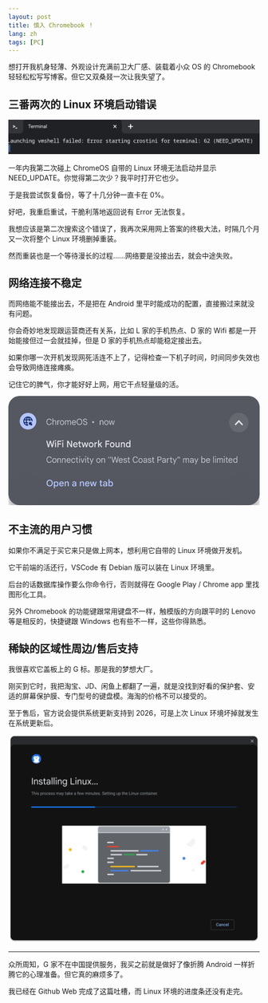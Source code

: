 ```yaml
---
layout: post
title: 慎入 Chromebook ！
lang: zh
tags: [PC]
---
```


想打开我机身轻薄、外观设计充满前卫大厂感、装载着小众 OS 的 Chromebook 轻轻松松写写博客。但它又双桑叕一次让我失望了。

## 三番两次的 Linux 环境启动错误

![Linux 环境无法启动](/assets/img/chromebook-container-crashed.png)

一年内我第二次碰上 ChromeOS 自带的 Linux 环境无法启动并显示 NEED_UPDATE。你觉得第二次少？我平时打开它也少。

于是我尝试恢复备份，等了十几分钟一直卡在 0%。

好吧，我重启重试，干脆利落地返回说有 Error 无法恢复。

我想应该是第二次搜索这个错误了，我再次采用网上答案的终极大法，时隔几个月又一次将整个 Linux 环境删掉重装。

然而重装也是一个等待漫长的过程……网络要是没接出去，就会中途失败。

## 网络连接不稳定

而网络能不能接出去，不是把在 Android 里平时能成功的配置，直接搬过来就没有问题。

你会奇妙地发现跟运营商还有关系，比如 L 家的手机热点、D 家的 Wifi 都是一开始能接但过一会就挂掉，但是 D 家的手机热点却能稳定接出去。

如果你哪一次开机发现网死活连不上了，记得检查一下机子时间，时间同步失效也会导致网络连接瘫痪。

记住它的脾气，你才能好好上网，用它干点轻量级的活。

![网络连接莫名被限制](/assets/img/wifi-connection-was-limited.png)

## 不主流的用户习惯

如果你不满足于买它来只是做上网本，想利用它自带的 Linux 环境做开发机。

它干前端的活还行，VSCode 有 Debian 版可以装在 Linux 环境里。

后台的话数据库操作要么你命令行，否则就得在 Google Play / Chrome app 里找图形化工具。

另外 Chromebook 的功能键跟常用键盘不一样，触模版的方向跟平时的 Lenovo 等是相反的，快捷键跟 Windows 也有些不一样，这些你得熟悉。

## 稀缺的区域性周边/售后支持

我很喜欢它盖板上的 G 标。那是我的梦想大厂。

刚买到它时，我把淘宝、JD、闲鱼上都翻了一遍，就是没找到好看的保护套、安适的屏幕保护膜、专门型号的键盘模。海淘的价格不可以接受的。

至于售后，官方说会提供系统更新支持到 2026，可是上次 Linux 环境坏掉就发生在系统更新后。

![Linux 环境难以安装](/assets/img/linux-installation-stuck.png)

---

众所周知，G 家不在中国提供服务，我买之前就是做好了像折腾 Android 一样折腾它的心理准备。但它真的麻烦多了。

我已经在 Github Web 完成了这篇吐槽，而 Linux 环境的进度条还没有走完。
